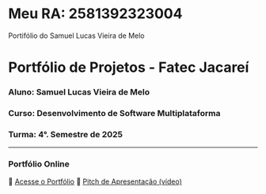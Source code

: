 # Meu RA: 2581392323004
Portifólio do Samuel Lucas Vieira de Melo

# Portfólio de Projetos - Fatec Jacareí
### Aluno: Samuel Lucas Vieira de Melo
### Curso: Desenvolvimento de Software Multiplataforma
### Turma: 4°. Semestre de 2025
---
 
### Portfólio Online  
🔗 [Acesse o Portfólio](https://fatec-jacarei-dsm-portfolio.github.io/ra2581392323004/)
🎤 [Pitch de Apresentação (vídeo)](https://youtu.be/URVQ-a4LmR0)